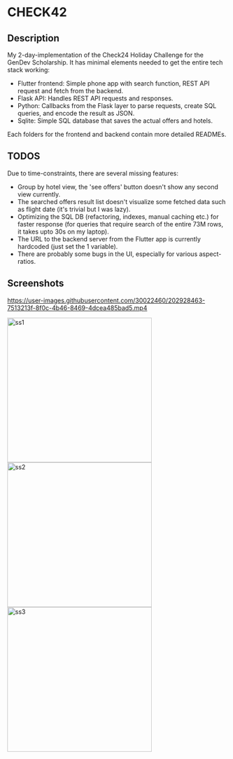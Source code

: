 # CHECK42

## Description
My 2-day-implementation of the Check24 Holiday Challenge for the GenDev Scholarship. It has minimal elements needed to get the entire tech stack working:

- Flutter frontend: Simple phone app with search function, REST API request and fetch from the backend.
- Flask API: Handles REST API requests and responses.
- Python: Callbacks from the Flask layer to parse requests, create SQL queries, and encode the result as JSON.
- Sqlite: Simple SQL database that saves the actual offers and hotels.


Each folders for the frontend and backend contain more detailed READMEs.


## TODOS

Due to time-constraints, there are several missing features:
- Group by hotel view, the 'see offers' button doesn't show any second view currently.
- The searched offers result list doesn't visualize some fetched data such as flight date (it's trivial but I was lazy).
- Optimizing the SQL DB (refactoring, indexes, manual caching etc.) for faster response (for queries that require search of the entire 73M rows, it takes upto 30s on my laptop).
- The URL to the backend server from the Flutter app is currently hardcoded (just set the 1 variable).
- There are probably some bugs in the UI, especially for various aspect-ratios.


## Screenshots

https://user-images.githubusercontent.com/30022460/202928463-7513213f-8f0c-4b46-8469-4dcea485bad5.mp4

<img src="https://user-images.githubusercontent.com/30022460/202928444-74840579-2d26-46ef-89fb-bcc144aa872a.jpg" alt="ss1" width="330"/>    <img src="https://user-images.githubusercontent.com/30022460/202928449-c8852d30-b087-41ac-bcd4-40d1a1de8426.jpg" alt="ss2" width="330"/>    <img src="https://user-images.githubusercontent.com/30022460/202928451-8b9835da-08df-46c9-8138-b53d4e4960c1.jpg" alt="ss3" width="330"/>


